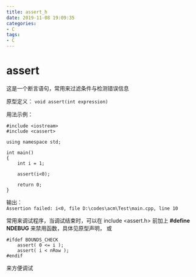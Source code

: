 ```yaml
---
title: assert_h
date: 2019-11-08 19:09:35
categories:
- C
tags:
- C
---
```


# assert

这是一个断言语句，常用来过滤条件与检测错误信息

原型定义：
```void assert(int expression)```

用法示例：
```
#include <iostream>
#include <cassert>

using namespace std;

int main()
{
    int i = 1;

    assert(i<0);

    return 0;
}
```
输出：  
`Assertion failed: i<0, file D:\codes\acm\Test\main.cpp, line 10`

常用来调试程序，当调试结束时，可以在 include <assert.h> 前加上 **#define NDEBUG** 来禁用函数，具体见原型声明，
或
```
#ifdef BOUNDS_CHECK
	assert( 0 <= i );
	assert( i < nRow );
#endif
```
来方便调试
